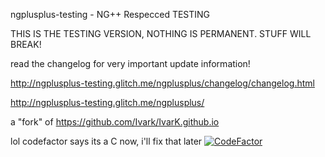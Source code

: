 ngplusplus-testing - NG++ Respecced TESTING

THIS IS THE TESTING VERSION, NOTHING IS PERMANENT. STUFF WILL BREAK!

read the changelog for very important update information!

http://ngplusplus-testing.glitch.me/ngplusplus/changelog/changelog.html

http://ngplusplus-testing.glitch.me/ngplusplus/

a "fork" of https://github.com/Ivark/IvarK.github.io

lol codefactor says its a C now, i'll fix that later
[![CodeFactor](https://www.codefactor.io/repository/github/usavictor210/ngplusplusrespecced/badge)](https://www.codefactor.io/repository/github/usavictor210/ngplusplusrespecced)